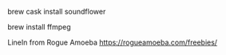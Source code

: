 brew cask install soundflower

brew install ffmpeg

LineIn from Rogue Amoeba https://rogueamoeba.com/freebies/
